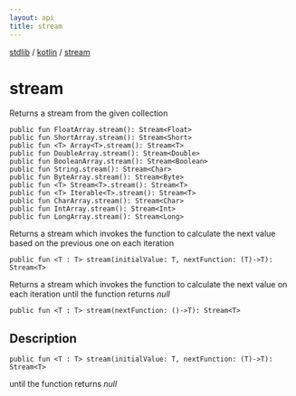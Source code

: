 ```yaml
---
layout: api
title: stream
---
```

[stdlib](../index.md) / [kotlin](index.md) / [stream](stream.md)

# stream
Returns a stream from the given collection
```
public fun FloatArray.stream(): Stream<Float>
public fun ShortArray.stream(): Stream<Short>
public fun <T> Array<T>.stream(): Stream<T>
public fun DoubleArray.stream(): Stream<Double>
public fun BooleanArray.stream(): Stream<Boolean>
public fun String.stream(): Stream<Char>
public fun ByteArray.stream(): Stream<Byte>
public fun <T> Stream<T>.stream(): Stream<T>
public fun <T> Iterable<T>.stream(): Stream<T>
public fun CharArray.stream(): Stream<Char>
public fun IntArray.stream(): Stream<Int>
public fun LongArray.stream(): Stream<Long>
```
Returns a stream which invokes the function to calculate the next value based on the previous one on each iteration
```
public fun <T : T> stream(initialValue: T, nextFunction: (T)->T): Stream<T>
```
Returns a stream which invokes the function to calculate the next value on each iteration until the function returns *null*
```
public fun <T : T> stream(nextFunction: ()->T): Stream<T>
```
## Description
```
public fun <T : T> stream(initialValue: T, nextFunction: (T)->T): Stream<T>
```
until the function returns *null*

